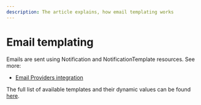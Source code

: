 ```yaml
---
description: The article explains, how email templating works
---
```


# Email templating

Emails are sent using Notification and NotificationTemplate resources. See more:

* [Email Providers integration](../../integration-toolkit/email-providers/)

The full list of available templates and their dynamic values can be found [here](../how-to-guides/set-up-ehr-level-customization.md).
